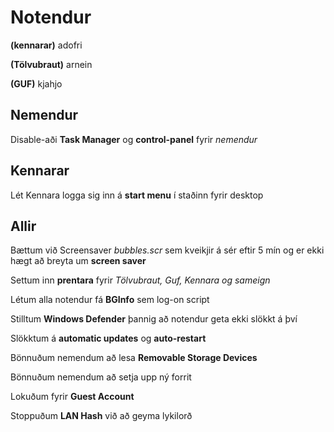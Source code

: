 # Notendur

**(kennarar)** adofri

**(Tölvubraut)** arnein

**(GUF)** kjahjo

## Nemendur

Disable-aði **Task Manager** og **control-panel** fyrir *nemendur*

## Kennarar

Lét Kennara logga sig inn á **start menu** í staðinn fyrir desktop

## Allir

Bættum við Screensaver *bubbles.scr* sem kveikjir á sér eftir 5 mín og er ekki hægt að breyta um **screen saver**

Settum inn **prentara** fyrir *Tölvubraut, Guf, Kennara og sameign*

Létum alla notendur fá **BGInfo** sem log-on script

Stilltum **Windows Defender** þannig að notendur geta ekki slökkt á því

Slökktum á **automatic updates** og **auto-restart**

Bönnuðum nemendum að lesa **Removable Storage Devices**

Bönnuðum nemendum að setja upp ný forrit

Lokuðum fyrir **Guest Account**

Stoppuðum **LAN Hash** við að geyma lykilorð
